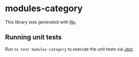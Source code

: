 # modules-category

This library was generated with [Nx](https://nx.dev).

## Running unit tests

Run `nx test modules-category` to execute the unit tests via [Jest](https://jestjs.io).
